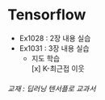 # Tensorflow
* Ex1028 : 2장 내용 실습
* Ex1031 : 3장 내용 실습
  + 지도 학습  
  [x] K-최근접 이웃
















###### 교재 : 딥러닝 텐서플로 교과서
